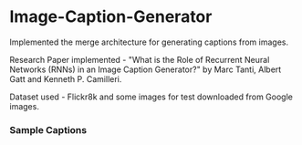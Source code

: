 # Image-Caption-Generator
Implemented the merge architecture for generating captions from images.

Research Paper implemented - "What is the Role of Recurrent Neural Networks (RNNs) in an Image
Caption Generator?" by Marc Tanti, Albert Gatt and Kenneth P. Camilleri.

Dataset used - Flickr8k and some images for test downloaded from Google images.

### Sample Captions
